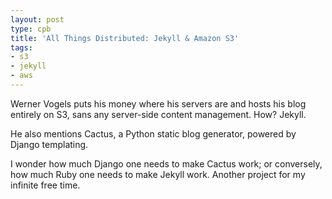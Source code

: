 ```yaml
---
layout: post
type: cpb
title: 'All Things Distributed: Jekyll & Amazon S3'
tags:
- s3
- jekyll
- aws
---
```

Werner Vogels puts his money where his servers are and hosts his blog entirely on S3, sans any server-side content management. How? Jekyll.

He also mentions Cactus, a Python static blog generator, powered by Django templating.

I wonder how much Django one needs to make Cactus work; or conversely, how much Ruby one needs to make Jekyll work. Another project for my infinite free time.
